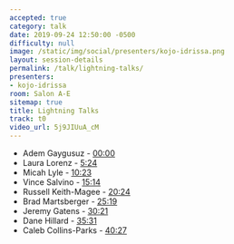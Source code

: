 ```yaml
---
accepted: true
category: talk
date: 2019-09-24 12:50:00 -0500
difficulty: null
image: /static/img/social/presenters/kojo-idrissa.png
layout: session-details
permalink: /talk/lightning-talks/
presenters:
- kojo-idrissa
room: Salon A-E
sitemap: true
title: Lightning Talks
track: t0
video_url: 5j9JIUuA_cM
---
```


- Adem Gaygusuz - [00:00](https://www.youtube.com/watch?v=5j9JIUuA_cM&t=0)
- Laura Lorenz - [5:24](https://www.youtube.com/watch?v=5j9JIUuA_cM&t=324)
- Micah Lyle - [10:23](https://www.youtube.com/watch?v=5j9JIUuA_cM&t=623)
- Vince Salvino - [15:14](https://www.youtube.com/watch?v=5j9JIUuA_cM&t=914)
- Russell Keith-Magee - [20:24](https://www.youtube.com/watch?v=5j9JIUuA_cM&t=1224)
- Brad Martsberger - [25:19](https://www.youtube.com/watch?v=5j9JIUuA_cM&t=1519)
- Jeremy Gatens - [30:21](https://www.youtube.com/watch?v=5j9JIUuA_cM&t=1821)
- Dane Hillard - [35:31](https://www.youtube.com/watch?v=5j9JIUuA_cM&t=2131)
- Caleb Collins-Parks - [40:27](https://www.youtube.com/watch?v=5j9JIUuA_cM&t=2427)
